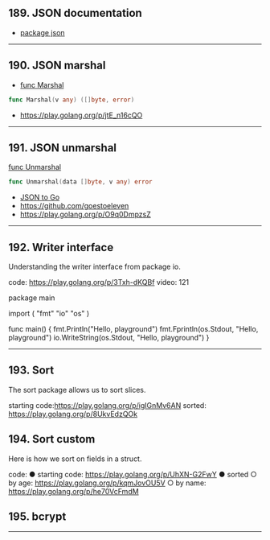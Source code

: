 ## 189. JSON documentation

* [package json](https://pkg.go.dev/encoding/json?utm_source=godoc)

***

## 190. JSON marshal

* [func Marshal](https://pkg.go.dev/encoding/json#Marshal)

```go
func Marshal(v any) ([]byte, error)
```
    
* https://play.golang.org/p/jtE_n16cQO

***

## 191. JSON unmarshal

[func Unmarshal](https://pkg.go.dev/encoding/json#Unmarshal)
```go
func Unmarshal(data []byte, v any) error
```

* [JSON to Go](https://mholt.github.io/json-to-go/)
* https://github.com/goestoeleven
* https://play.golang.org/p/O9q0DmpzsZ

***

## 192. Writer interface

Understanding the writer interface from package io.

code: https://play.golang.org/p/3Txh-dKQBf video: 121

package main

import (
	"fmt"
	"io"
	"os"
)

func main() {
	fmt.Println("Hello, playground")
	fmt.Fprintln(os.Stdout, "Hello, playground")
	io.WriteString(os.Stdout, "Hello, playground")
}

***

## 193. Sort

The sort package allows us to sort slices.
 
starting code:https://play.golang.org/p/igIGnMv6AN
sorted: https://play.golang.org/p/8UkvEdzQOk

## 194. Sort custom

Here is how we sort on fields in a struct. 

code:
● starting code: https://play.golang.org/p/UhXN-G2FwY
● sorted
	○ by age: https://play.golang.org/p/kqmJovOU5V
	○ by name: https://play.golang.org/p/he70VcFmdM

## 195. bcrypt

***
